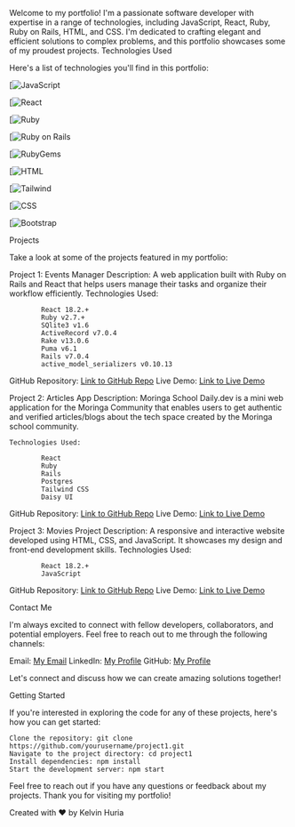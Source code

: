 Welcome to my portfolio! I'm a passionate software developer with expertise in a range of technologies, including JavaScript, React, Ruby, Ruby on Rails, HTML, and CSS. I'm dedicated to crafting elegant and efficient solutions to complex problems, and this portfolio showcases some of my proudest projects.
Technologies Used

Here's a list of technologies you'll find in this portfolio:

[![JavaScript](https://user-images.githubusercontent.com/25181517/117447155-6a868a00-af3d-11eb-9cfe-245df15c9f3f.png)

[![React](https://user-images.githubusercontent.com/25181517/183897015-94a058a6-b86e-4e42-a37f-bf92061753e5.png)

[![Ruby](https://user-images.githubusercontent.com/25181517/192603745-7d34df9e-7756-4756-a539-6a61badf7a80.png)

[![Ruby on Rails](https://user-images.githubusercontent.com/25181517/192603748-3ac17112-3653-4257-80da-a57334b11411.png)

[![RubyGems](https://user-images.githubusercontent.com/25181517/192603750-4142ae75-10fa-4b61-a773-8b2052834357.png)

[![HTML](https://user-images.githubusercontent.com/25181517/192158954-f88b5814-d510-4564-b285-dff7d6400dad.png)

[![Tailwind](https://user-images.githubusercontent.com/25181517/202896760-337261ed-ee92-4979-84c4-d4b829c7355d.png)

[![CSS](https://user-images.githubusercontent.com/25181517/183898674-75a4a1b1-f960-4ea9-abcb-637170a00a75.png)

[![Bootstrap](https://user-images.githubusercontent.com/25181517/183898054-b3d693d4-dafb-4808-a509-bab54cf5de34.png)

Projects

Take a look at some of the projects featured in my portfolio:

Project 1: Events Manager
    Description: A web application built with Ruby on Rails and React that helps users manage their tasks and organize their workflow efficiently.
    Technologies Used: 

            React 18.2.+
            Ruby v2.7.+
            SQlite3 v1.6
            ActiveRecord v7.0.4
            Rake v13.0.6
            Puma v6.1
            Rails v7.0.4
            active_model_serializers v0.10.13

  GitHub Repository: [Link to GitHub Repo](https://github.com/KabiruH/Events-manager)
  Live Demo: [Link to Live Demo](events-manager-rose.vercel.app) 

Project 2: Articles App
    Description: Moringa School Daily.dev is a mini web application for the Moringa Community that enables users to get authentic and verified articles/blogs about the tech space created by the Moringa school community.

    Technologies Used: 

            React
            Ruby
            Rails
            Postgres
            Tailwind CSS
            Daisy UI

  GitHub Repository: [Link to GitHub Repo](https://github.com/KabiruH/Article-App)
  Live Demo: [Link to Live Demo](article-app-plum.vercel.app) 

Project 3: Movies Project
    Description: A responsive and interactive website developed using HTML, CSS, and JavaScript. It showcases my design and front-end development skills.
    Technologies Used: 

            React 18.2.+
            JavaScript

  GitHub Repository: [Link to GitHub Repo](https://github.com/KabiruH/Movies_project)
  Live Demo: [Link to Live Demo](movies-project-omega.vercel.app)


Contact Me

I'm always excited to connect with fellow developers, collaborators, and potential employers. Feel free to reach out to me through the following channels:

 Email: [My Email](mailto:huriakelvin@gmail.com)
 LinkedIn: [My Profile](https://www.linkedin.com/in/kelvin-huria-79ab626a/)
 GitHub: [My Profile](https://github.com/KabiruH)

Let's connect and discuss how we can create amazing solutions together!

Getting Started

If you're interested in exploring the code for any of these projects, here's how you can get started:

    Clone the repository: git clone https://github.com/yourusername/project1.git
    Navigate to the project directory: cd project1
    Install dependencies: npm install
    Start the development server: npm start

Feel free to reach out if you have any questions or feedback about my projects. Thank you for visiting my portfolio!

Created with ❤️ by Kelvin Huria